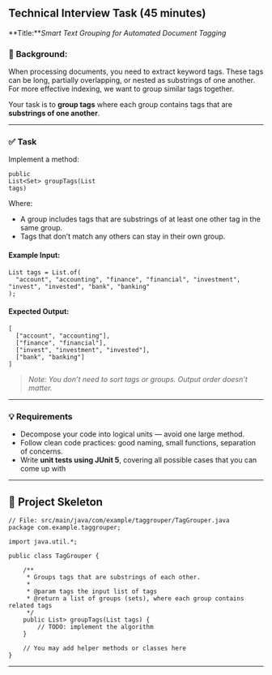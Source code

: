 ## Technical Interview Task (45 minutes)

**Title:***Smart Text Grouping for Automated Document Tagging*

### 🧩 **Background:**

When processing documents, you need to extract keyword tags. These tags can be long, partially overlapping, or nested as substrings of one another. For more effective indexing, we want to group similar tags together.

Your task is to **group tags** where each group contains tags that are **substrings of one another**.

---

### ✅ **Task**

Implement a method:

<code class="whitespace-pre! language-java"><span><span>public</span><span> List<Set<String>> </span><span>groupTags</span><span>(List<String> tags)</span><span>
</span></span></code></div></div></pre>

Where:

* A group includes tags that are substrings of at least one other tag in the same group.
* Tags that don’t match any others can stay in their own group.

#### Example Input:

<pre class="overflow-visible!" data-start="916" data-end="1064"><div class="contain-inline-size rounded-2xl relative bg-token-sidebar-surface-primary"><div class="overflow-y-auto p-4" dir="ltr"><code class="whitespace-pre! language-java"><span><span>List<String> tags = List.of(
  </span><span>"account"</span><span>, </span><span>"accounting"</span><span>, </span><span>"finance"</span><span>, </span><span>"financial"</span><span>, </span><span>"investment"</span><span>, </span><span>"invest"</span><span>, </span><span>"invested"</span><span>, </span><span>"bank"</span><span>, </span><span>"banking"</span><span>
);
</span></span></code></div></div></pre>

#### Expected Output:

<pre class="overflow-visible!" data-start="1088" data-end="1222"><div class="overflow-y-auto p-4" dir="ltr"><code class="whitespace-pre! language-java"><span><span>[
  [</span><span>"account"</span><span>, </span><span>"accounting"</span><span>],
  [</span><span>"finance"</span><span>, </span><span>"financial"</span><span>],
  [</span><span>"invest"</span><span>, </span><span>"investment"</span><span>, </span><span>"invested"</span><span>],
  [</span><span>"bank"</span><span>, </span><span>"banking"</span><span>]
]
</span></span></code></div></div></pre>

> *Note: You don’t need to sort tags or groups. Output order doesn’t matter.*

---

### 💡 Requirements

* Decompose your code into logical units — avoid one large method.
* Follow clean code practices: good naming, small functions, separation of concerns.
* Write **unit tests using JUnit 5**, covering all possible cases that you can come up with

---

## 📁 Project Skeleton

<pre class="overflow-visible!" data-start="1655" data-end="2222"><div class="contain-inline-size rounded-2xl relative bg-token-sidebar-surface-primary"><div class="overflow-y-auto p-4" dir="ltr"><code class="whitespace-pre! language-java"><span><span>// File: src/main/java/com/example/taggrouper/TagGrouper.java</span><span>
</span><span>package</span><span> com.example.taggrouper;

</span><span>import</span><span> java.util.*;

</span><span>public</span><span> </span><span>class</span><span> </span><span>TagGrouper</span><span> {

    /**
     * Groups tags that are substrings of each other.
     *
     * </span><span>@param</span><span> tags the input list of tags
     * </span><span>@return</span><span> a list of groups (sets), where each group contains related tags
     */
    </span><span>public</span><span> List<Set<String>> </span><span>groupTags</span><span>(List<String> tags)</span><span> {
        </span><span>// TODO:</span><span> implement the algorithm
    }

    </span><span>// You may add helper methods or classes here</span><span>
}
</span></span></code></div></div></pre>

---
